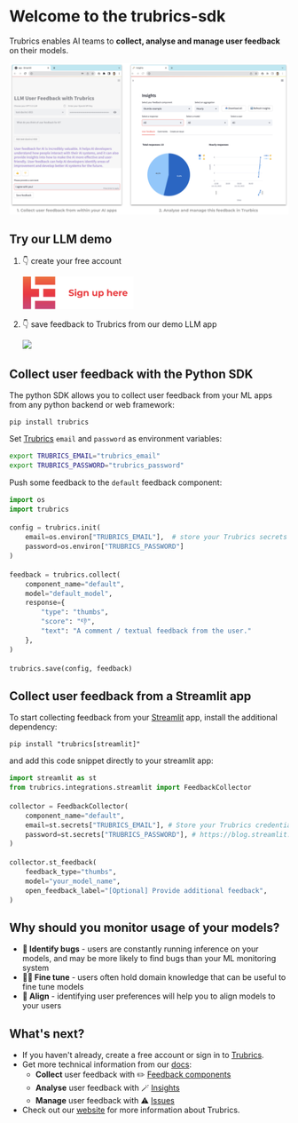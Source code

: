 # Welcome to the trubrics-sdk

Trubrics enables AI teams to **collect, analyse and manage user feedback** on their models.

<img src="./assets/trubrics-example.png"  width="800">

## Try our LLM demo

1. 👇 create your free account

    [<img src="./assets/sign_up.png"  width="200">](https://trubrics.streamlit.app/)

2. 👇 save feedback to Trubrics from our demo LLM app

    [<img src="https://static.streamlit.io/badges/streamlit_badge_black_white.svg"  width="200">](https://trubrics-llm-example.streamlit.app/)


## Collect user feedback with the Python SDK

The python SDK allows you to collect user feedback from your ML apps from any python backend or web framework:

```console
pip install trubrics
```

Set [Trubrics](https://trubrics.streamlit.app/) `email` and `password` as environment variables:

```bash
export TRUBRICS_EMAIL="trubrics_email"
export TRUBRICS_PASSWORD="trubrics_password"
```

Push some feedback to the `default` feedback component:

```python
import os
import trubrics

config = trubrics.init(
    email=os.environ["TRUBRICS_EMAIL"],  # store your Trubrics secrets in environment variables
    password=os.environ["TRUBRICS_PASSWORD"]
)

feedback = trubrics.collect(
    component_name="default",
    model="default_model",
    response={
        "type": "thumbs",
        "score": "👎",
        "text": "A comment / textual feedback from the user."
    },
)

trubrics.save(config, feedback)
```

## Collect user feedback from a Streamlit app

To start collecting feedback from your [Streamlit](https://streamlit.io/) app, install the additional dependency:

```console
pip install "trubrics[streamlit]"
```

and add this code snippet directly to your streamlit app:

```python
import streamlit as st
from trubrics.integrations.streamlit import FeedbackCollector

collector = FeedbackCollector(
    component_name="default",
    email=st.secrets["TRUBRICS_EMAIL"], # Store your Trubrics credentials in st.secrets:
    password=st.secrets["TRUBRICS_PASSWORD"], # https://blog.streamlit.io/secrets-in-sharing-apps/
)

collector.st_feedback(
    feedback_type="thumbs",
    model="your_model_name",
    open_feedback_label="[Optional] Provide additional feedback",
)
```

## Why should you monitor usage of your models?

- **🚨 Identify bugs** - users are constantly running inference on your models, and may be more likely to find bugs than your ML monitoring system
- **🧑‍💻️ Fine tune** - users often hold domain knowledge that can be useful to fine tune models
- **👥 Align** - identifying user preferences will help you to align models to your users

## What's next?

- If you haven't already, create a free account or sign in to [Trubrics](https://trubrics.streamlit.app/).
- Get more technical information from our [docs](trubrics.github.io/trubrics-sdk/):
    - **Collect** user feedback with ✏️ [Feedback components](https://trubrics.github.io/trubrics-sdk/trubrics_platform/feedback_components/)
    - **Analyse** user feedback with 🪄 [Insights](https://trubrics.github.io/trubrics-sdk/trubrics_platform/insights/)
    - **Manage** user feedback with ⚠️ [Issues](https://trubrics.github.io/trubrics-sdk/trubrics_platform/issues/)
- Check out our [website](https://www.trubrics.com/home) for more information about Trubrics.

